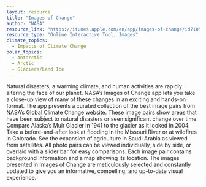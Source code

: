 ```yaml
---
layout: resource
title: "Images of Change"
author: "NASA"
resource_link: "https://itunes.apple.com/en/app/images-of-change/id710564941?mt=8"
resource_type: "Online Interactive Tool, Images"
climate_topics:
  - Impacts of Climate Change
polar_topics:
  - Antarctic
  - Arctic
  - Glaciers/Land Ice
---
```


Natural disasters, a warming climate, and human activities are rapidly altering the face of our planet. NASA’s Images of Change app lets you take a close-up view of many of these changes in an exciting and hands-on format. The app presents a curated collection of the best image pairs from NASA’s Global Climate Change website. These image pairs show areas that have been subject to natural disasters or seen significant change over time. Compare Alaska’s Muir Glacier in 1941 to the glacier as it looked in 2004. Take a before-and-after look at flooding in the Missouri River or at wildfires in Colorado. See the expansion of agriculture in Saudi Arabia as viewed from satellites. All photo pairs can be viewed individually, side by side, or overlaid with a slider bar for easy comparisons. Each image pair contains background information and a map showing its location. The images presented in Images of Change are meticulously selected and constantly updated to give you an informative, compelling, and up-to-date visual experience.